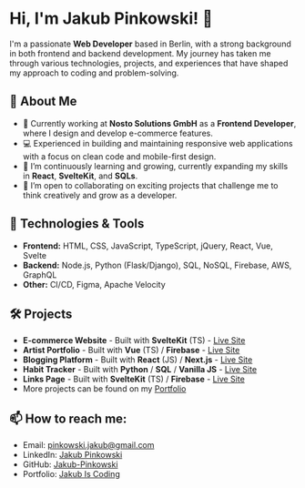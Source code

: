 # Hi, I'm Jakub Pinkowski! 👋

I'm a passionate **Web Developer**  based in Berlin, with a strong background in both frontend and backend development. My journey has taken me through various technologies, projects, and experiences that have shaped my approach to coding and problem-solving.

## 🚀 About Me
- 🔭 Currently working at **Nosto Solutions GmbH** as a **Frontend Developer**, where I design and develop  e-commerce features.
- 💻 Experienced in building and maintaining responsive web applications with a focus on clean code and mobile-first design.
- 🌱 I’m continuously learning and growing, currently expanding my skills in **React**, **SvelteKit**, and **SQLs**.
- 👯 I’m open to collaborating on exciting projects that challenge me to think creatively and grow as a developer.

## 🔧 Technologies & Tools
- **Frontend:** HTML, CSS, JavaScript, TypeScript, jQuery, React, Vue, Svelte
- **Backend:** Node.js, Python (Flask/Django), SQL, NoSQL, Firebase, AWS, GraphQL
- **Other:** CI/CD, Figma, Apache Velocity

## 🛠 Projects
- **E-commerce Website** - Built with **SvelteKit** (TS) - [Live Site](https://commerce-website-psi.vercel.app)
- **Artist Portfolio** - Built with **Vue** (TS) / **Firebase** - [Live Site](https://jules-art.com)
- **Blogging Platform** - Built with **React** (JS) / **Next.js** - [Live Site](https://blogging-platform-steel.vercel.app)
- **Habit Tracker** - Built with **Python** / **SQL** / **Vanilla JS** - [Live Site](http://pinkowskijakub.eu.pythonanywhere.com)
- **Links Page** - Built with **SvelteKit** (TS) / **Firebase** - [Live Site](https://links-page-rosy.vercel.app/jule)
- More projects can be found on my [Portfolio](http://jakub-is-coding.com)

## 📫 How to reach me:
- Email: [pinkowski.jakub@gmail.com](mailto:pinkowski.jakub@gmail.com)
- LinkedIn: [Jakub Pinkowski](https://www.linkedin.com/in/jakub-pinkowski-b44405134/)
- GitHub: [Jakub-Pinkowski](https://github.com/Jakub-Pinkowski)
- Portfolio: [Jakub Is Coding](http://jakub-is-coding.com)



<!--
**Jakub-Pinkowski/Jakub-Pinkowski** is a ✨ _special_ ✨ repository because its `README.md` (this file) appears on your GitHub profile.

Here are some ideas to get you started:

- 🔭 I’m currently working on ...
- 🌱 I’m currently learning ...
- 👯 I’m looking to collaborate on ...
- 🤔 I’m looking for help with ...
- 💬 Ask me about ...
- 📫 How to reach me: ...
- 😄 Pronouns: ...
- ⚡ Fun fact: ...
-->
